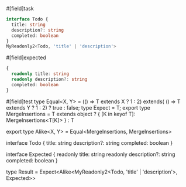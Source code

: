 #[field]task
```ts
interface Todo {
  title: string
  description?: string
  completed: boolean
}
MyReadonly2<Todo, 'title' | 'description'>
```

#[field]expected
```ts
{
  readonly title: string
  readonly description?: string
  completed: boolean
}
```

#[field]test
type Equal<X, Y> = (<T>() => T extends X ? 1 : 2) extends(
    <T>() => T extends Y ? 1 : 2) ? true : false;
type Expect<T extends true> = T;
export type MergeInsertions<T> =
  T extends object
    ? { [K in keyof T]: MergeInsertions<T[K]> }
    : T

export type Alike<X, Y> = Equal<MergeInsertions<X>, MergeInsertions<Y>>

interface Todo {
  title: string
  description?: string
  completed: boolean
}

interface Expected {
  readonly title: string
  readonly description?: string
  completed: boolean
}

type Result = Expect<Alike<MyReadonly2<Todo, 'title' | 'description'>, Expected>>